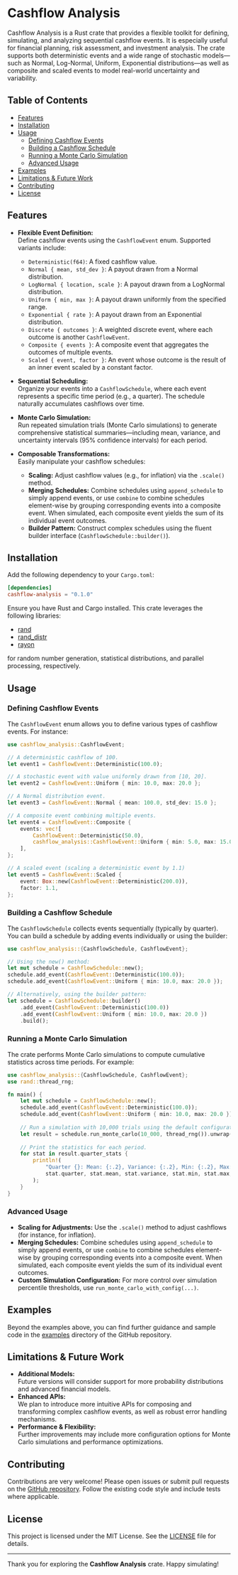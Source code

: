 # Cashflow Analysis

Cashflow Analysis is a Rust crate that provides a flexible toolkit for defining, simulating, and analyzing sequential cashflow events. It is especially useful for financial planning, risk assessment, and investment analysis. The crate supports both deterministic events and a wide range of stochastic models—such as Normal, Log-Normal, Uniform, Exponential distributions—as well as composite and scaled events to model real-world uncertainty and variability.

## Table of Contents

- [Features](#features)
- [Installation](#installation)
- [Usage](#usage)
  - [Defining Cashflow Events](#defining-cashflow-events)
  - [Building a Cashflow Schedule](#building-a-cashflow-schedule)
  - [Running a Monte Carlo Simulation](#running-a-monte-carlo-simulation)
  - [Advanced Usage](#advanced-usage)
- [Examples](#examples)
- [Limitations & Future Work](#limitations--future-work)
- [Contributing](#contributing)
- [License](#license)

## Features

- **Flexible Event Definition:**  
  Define cashflow events using the `CashflowEvent` enum. Supported variants include:
  - `Deterministic(f64)`: A fixed cashflow value.
  - `Normal { mean, std_dev }`: A payout drawn from a Normal distribution.
  - `LogNormal { location, scale }`: A payout drawn from a LogNormal distribution.
  - `Uniform { min, max }`: A payout drawn uniformly from the specified range.
  - `Exponential { rate }`: A payout drawn from an Exponential distribution.
  - `Discrete { outcomes }`: A weighted discrete event, where each outcome is another `CashflowEvent`.
  - `Composite { events }`: A composite event that aggregates the outcomes of multiple events.
  - `Scaled { event, factor }`: An event whose outcome is the result of an inner event scaled by a constant factor.

- **Sequential Scheduling:**  
  Organize your events into a `CashflowSchedule`, where each event represents a specific time period (e.g., a quarter). The schedule naturally accumulates cashflows over time.

- **Monte Carlo Simulation:**  
  Run repeated simulation trials (Monte Carlo simulations) to generate comprehensive statistical summaries—including mean, variance, and uncertainty intervals (95% confidence intervals) for each period.

- **Composable Transformations:**  
  Easily manipulate your cashflow schedules:
  - **Scaling:** Adjust cashflow values (e.g., for inflation) via the `.scale()` method.
  - **Merging Schedules:** Combine schedules using `append_schedule` to simply append events, or use `combine` to combine schedules element-wise by grouping corresponding events into a composite event. When simulated, each composite event yields the sum of its individual event outcomes.
  - **Builder Pattern:** Construct complex schedules using the fluent builder interface (`CashflowSchedule::builder()`).

## Installation

Add the following dependency to your `Cargo.toml`:

```toml
[dependencies]
cashflow-analysis = "0.1.0"
```

Ensure you have Rust and Cargo installed. This crate leverages the following libraries:
- [rand](https://crates.io/crates/rand)
- [rand_distr](https://crates.io/crates/rand_distr)
- [rayon](https://crates.io/crates/rayon)

for random number generation, statistical distributions, and parallel processing, respectively.

## Usage

### Defining Cashflow Events

The `CashflowEvent` enum allows you to define various types of cashflow events. For instance:

```rust
use cashflow_analysis::CashflowEvent;

// A deterministic cashflow of 100.
let event1 = CashflowEvent::Deterministic(100.0);

// A stochastic event with value uniformly drawn from [10, 20].
let event2 = CashflowEvent::Uniform { min: 10.0, max: 20.0 };

// A Normal distribution event.
let event3 = CashflowEvent::Normal { mean: 100.0, std_dev: 15.0 };

// A composite event combining multiple events.
let event4 = CashflowEvent::Composite {
    events: vec![
        CashflowEvent::Deterministic(50.0),
        cashflow_analysis::CashflowEvent::Uniform { min: 5.0, max: 15.0 },
    ],
};

// A scaled event (scaling a deterministic event by 1.1)
let event5 = CashflowEvent::Scaled {
    event: Box::new(CashflowEvent::Deterministic(200.0)),
    factor: 1.1,
};
```

### Building a Cashflow Schedule

The `CashflowSchedule` collects events sequentially (typically by quarter). You can build a schedule by adding events individually or using the builder:

```rust
use cashflow_analysis::{CashflowSchedule, CashflowEvent};

// Using the new() method:
let mut schedule = CashflowSchedule::new();
schedule.add_event(CashflowEvent::Deterministic(100.0));
schedule.add_event(CashflowEvent::Uniform { min: 10.0, max: 20.0 });

// Alternatively, using the builder pattern:
let schedule = CashflowSchedule::builder()
    .add_event(CashflowEvent::Deterministic(100.0))
    .add_event(CashflowEvent::Uniform { min: 10.0, max: 20.0 })
    .build();
```

### Running a Monte Carlo Simulation

The crate performs Monte Carlo simulations to compute cumulative statistics across time periods. For example:

```rust
use cashflow_analysis::{CashflowSchedule, CashflowEvent};
use rand::thread_rng;

fn main() {
    let mut schedule = CashflowSchedule::new();
    schedule.add_event(CashflowEvent::Deterministic(100.0));
    schedule.add_event(CashflowEvent::Uniform { min: 10.0, max: 20.0 });
    
    // Run a simulation with 10,000 trials using the default configuration.
    let result = schedule.run_monte_carlo(10_000, thread_rng()).unwrap();
    
    // Print the statistics for each period.
    for stat in result.quarter_stats {
        println!(
            "Quarter {}: Mean: {:.2}, Variance: {:.2}, Min: {:.2}, Max: {:.2}, CI: [{:.2}, {:.2}]",
            stat.quarter, stat.mean, stat.variance, stat.min, stat.max, stat.lower_bound, stat.upper_bound
        );
    }
}
```

### Advanced Usage

- **Scaling for Adjustments:** Use the `.scale()` method to adjust cashflows (for instance, for inflation).
- **Merging Schedules:** Combine schedules using `append_schedule` to simply append events, or use `combine` to combine schedules element-wise by grouping corresponding events into a composite event. When simulated, each composite event yields the sum of its individual event outcomes.
- **Custom Simulation Configuration:** For more control over simulation percentile thresholds, use `run_monte_carlo_with_config(...)`.

## Examples

Beyond the examples above, you can find further guidance and sample code in the [examples](./examples) directory of the GitHub repository.

## Limitations & Future Work

- **Additional Models:**  
  Future versions will consider support for more probability distributions and advanced financial models.
- **Enhanced APIs:**  
  We plan to introduce more intuitive APIs for composing and transforming complex cashflow events, as well as robust error handling mechanisms.
- **Performance & Flexibility:**  
  Further improvements may include more configuration options for Monte Carlo simulations and performance optimizations.

## Contributing

Contributions are very welcome! Please open issues or submit pull requests on the [GitHub repository](https://github.com/SamuelSchlesinger/cashflow-analysis). Follow the existing code style and include tests where applicable.

## License

This project is licensed under the MIT License. See the [LICENSE](LICENSE) file for details.

---

Thank you for exploring the **Cashflow Analysis** crate. Happy simulating!
